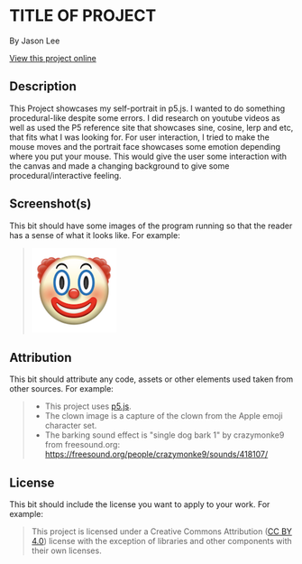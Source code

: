 # TITLE OF PROJECT

By Jason Lee

[View this project online](URL_FOR_THE_RUNNING_PROJECT)

## Description

This Project showcases my self-portrait in p5.js. I wanted to do something procedural-like despite some errors. I did research on youtube videos as well as used the P5 reference site that showcases sine, cosine, lerp and etc, that fits what I was looking for. 
For user interaction, I tried to make the mouse moves and the portrait face showcases some emotion depending where you put your mouse. This would give the user some interaction with the canvas and made a changing background to give some procedural/interactive feeling.



## Screenshot(s)

This bit should have some images of the program running so that the reader has a sense of what it looks like. For example:

> ![Image of a clown face](./assets/images/clown.png)

## Attribution

This bit should attribute any code, assets or other elements used taken from other sources. For example:

> - This project uses [p5.js](https://p5js.org).
> - The clown image is a capture of the clown from the Apple emoji character set.
> - The barking sound effect is "single dog bark 1" by crazymonke9 from freesound.org: https://freesound.org/people/crazymonke9/sounds/418107/

## License

This bit should include the license you want to apply to your work. For example:

> This project is licensed under a Creative Commons Attribution ([CC BY 4.0](https://creativecommons.org/licenses/by/4.0/deed.en)) license with the exception of libraries and other components with their own licenses.